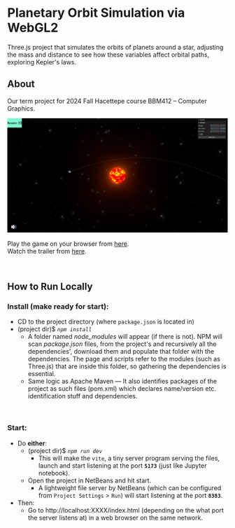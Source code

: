 # Planetary Orbit Simulation via WebGL2
Three.js project that simulates the orbits of planets around a star, adjusting the mass and distance to see how these variables affect orbital paths, exploring Kepler's laws.

## About
Our term project for 2024 Fall Hacettepe course BBM412 – Computer Graphics.

![Screenshot](/images/screenshot.png "Screenshot")

Play the game on your browser from [here](https://hopeorb.github.io/PlanetaryOrbitSimViaWebGL2/).\
Watch the trailer from [here](https://www.youtube.com/watch?v=PiQDeAovByc).

<br>

## How to Run Locally
### Install (make ready for start):
 - CD to the project directory (where `package.json` is located in)
 - (project dir)$ *`npm install`*
     - A folder named *node_modules* will appear (if there is not). NPM will scan *package.json* files, from the project's and recursively all the dependencies', download them and populate that folder with the dependencies. The page and scripts refer to the modules (such as Three.js) that are inside this folder, so gathering the dependencies is essential.
     - Same logic as Apache Maven — It also identifies packages of the project as such files (pom.xml) which declares name/version etc. identification stuff and dependencies.

<br>

### Start:
 - Do **either**:
     - (project dir)$ *`npm run dev`*
         - This will make the `vite`, a tiny server program serving the files, launch and start listening at the port **`5173`** (just like Jupyter notebook).
     - Open the project in NetBeans and hit start.
         - A lightweight file server by NetBeans (which can be configured from `Project Settings` > `Run`) will start listening at the port **`8383`**.
 - Then:
     - Go to http://localhost:XXXX/index.html (depending on the what port the server listens at) in a web browser on the same network.
